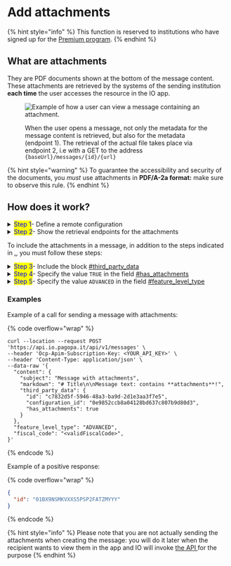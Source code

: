 # Add attachments

{% hint style="info" %} This function is reserved to institutions who have signed up for the [Premium program](../../enabling/premium-function.md). {% endhint %}

## What are attachments

They are PDF documents shown at the bottom of the message content. These attachments are retrieved by the systems of the sending institution **each time** the user accesses the resource in the IO app.

<figure><img src="../../.gitbook/assets/Allegati.png" alt="Example of how a user can view a message containing an attachment."><figcaption><p>When the user opens a message, not only the metadata for the message content is retrieved, but also for the metadata (endpoint 1). The retrieval of the actual file takes place via endpoint 2, i.e with a GET to the address <code>{baseUrl}/messages/{id}/{url}</code></p></figcaption></figure>

{% hint style="warning" %} To guarantee the accessibility and security of the documents, you _must_ use attachments in **PDF/A-2a format:** make sure to observe this rule. {% endhint %}

## How does it work?

<details>

<summary><mark style="color:blue;">Step 1</mark>- Define a remote configuration</summary>

To permit IO to know your systems dedicated to attachments, **you must define at least one** [**Remote Configuration**](../../initial-setup/remote-configuration.md), which you will indicate later [when sending each message](send-a-message-a-contenuto-remoto.md).

</details>

<details>

<summary><mark style="color:blue;">Step 2</mark>- Show the retrieval endpoints for the attachments</summary>

To permit IO to retrieve the content of a message and its attachments, \*\*you must make a \*\*_**REST web service**_ available in compliance with the [relative OpenAPI](https://editor.swagger.io/?url=https://raw.githubusercontent.com/pagopa/io-backend/master/openapi/consumed/api_remote_content.yaml).

For more information, read [openapi-retrieval-endpoint-of-remote-content.md](../../api-and-specifications/openapi-recovery-endpoint-of-remote-content.md "mention").

</details>

To include the attachments in a message, in addition to the steps indicated in [.](./ "mention"), you must follow these steps:

<details>

<summary><mark style="color:blue;">Step 3</mark>- Include the block <a data-mention href="../../api-and-specifications/message-api/submit-a-message-passing-the-user-fiscal-code-in-the-request-body.md#third_party_data">#third_party_data</a></summary>

Include the [#third_party_data](../../api-and-specifications/message-api/submit-a-message-passing-the-user-fiscal-code-in-the-request-body.md#third_party_data "mention") block, specifying the reference [remote-configuration.md](../../initial-setup/remote-configuration.md "mention") and the remote correlation `id`, which IO returns to you when it asks you for the metadata and, subsequently, the bytes of the attachments to the particular message you are sending.

</details>

<details>

<summary><mark style="color:blue;">Step 4</mark>- Specify the value <code>TRUE</code> in the field <a data-mention href="../../api-and-specifications/message-api/submit-a-message-passing-the-user-fiscal-code-in-the-request-body.md#has_attachments">#has_attachments</a></summary>

Specify the value `true` in the field [#has_attachments](../../api-and-specifications/message-api/submit-a-message-passing-the-user-fiscal-code-in-the-request-body.md#has_attachments "mention") present in the block [#third_party_data](../../api-and-specifications/message-api/submit-a-message-passing-the-user-fiscal-code-in-the-request-body.md#third_party_data "mention").

</details>

<details>

<summary><mark style="color:blue;">Step 5</mark>- Specify the value <code>ADVANCED</code> in the field <a data-mention href="../../api-and-specifications/message-api/submit-a-message-passing-the-user-fiscal-code-in-the-request-body.md#feature_level_type">#feature_level_type</a></summary>

Specify the value `ADVANCED` in the field [#feature_level_type](../../api-and-specifications/message-api/submit-a-message-passing-the-user-fiscal-code-in-the-request-body.md#feature_level_type "mention") present in the request.

</details>

### Examples

Example of a call for sending a message with attachments:

{% code overflow="wrap" %}
```shell
curl --location --request POST 'https://api.io.pagopa.it/api/v1/messages' \
--header 'Ocp-Apim-Subscription-Key: <YOUR_API_KEY>' \
--header 'Content-Type: application/json' \
--data-raw '{
  "content": {
    "subject": "Message with attachments",
    "markdown": "# Title\n\nMessage text: contains **attachments**!",
    "third_party_data": {
      "id": "c7832d5f-5946-48a3-ba9d-2d1e3aa3f7e5", 
      "configuration_id": "0e9852ccb8a04128bd637c807b9d80d3",
      "has_attachments": true
    }
  },
  "feature_level_type": "ADVANCED",
  "fiscal_code": "<validFiscalCode>",
}'
```
{% endcode %}

Example of a positive response:

{% code overflow="wrap" %}
```json
{
  "id": "01BX9NSMKVXXS5PSP2FATZMYYY"
}
```
{% endcode %}

{% hint style="info" %} Please note that you are not actually sending the attachments when creating the message: you will do it later when the recipient wants to view them in the app and IO will invoke [the API ](../../api-and-specifications/openapi-recovery-endpoint-of-remote-content.md#endpoint-di-recupero-dei-byte-del-singolo-allegato) for the purpose
{% endhint %}
